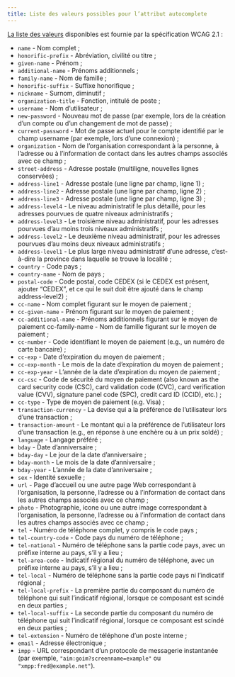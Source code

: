 ```yaml
---
title: Liste des valeurs possibles pour l’attribut autocomplete 
---
```


[La liste des valeurs](https://www.w3.org/TR/WCAG21/#input-purposes)
disponibles est fournie par la spécification WCAG 2.1 :
* `name` \- Nom complet ; 
* `honorific-prefix` \- Abréviation, civilité ou titre ; 
* `given-name` \- Prénom ; 
* `additional-name` \- Prénoms additionnels ; 
* `family-name` \- Nom de famille ; 
* `honorific-suffix` \- Suffixe honorifique ; 
* `nickname` \- Surnom, diminutif ; 
* `organization-title` \- Fonction, intitulé de poste ; 
* `username` \- Nom d’utilisateur ; 
* `new-password` \- Nouveau mot de passe (par exemple, lors de la création d’un compte ou d’un changement de mot de passe) ; 
* `current-password` \- Mot de passe actuel pour le compte identifié par le champ username (par exemple, lors d’une connexion) ; 
* `organization` \- Nom de l’organisation correspondant à la personne, à l’adresse ou à l’information de contact dans les autres champs associés avec ce champ ; 
* `street-address` \- Adresse postale (multiligne, nouvelles lignes conservées) ; 
* `address-line1` \- Adresse postale (une ligne par champ, ligne 1) ; 
* `address-line2` \- Adresse postale (une ligne par champ, ligne 2) ; 
* `address-line3` \- Adresse postale (une ligne par champ, ligne 3) ; 
* `address-level4` \- Le niveau administratif le plus détaillé, pour les adresses pourvues de quatre niveaux administratifs ; 
* `address-level3` \- Le troisième niveau administratif, pour les adresses pourvues d’au moins trois niveaux administratifs ; 
* `address-level2` \- Le deuxième niveau administratif, pour les adresses pourvues d’au moins deux niveaux administratifs ; 
* `address-level1` \- Le plus large niveau administratif d’une adresse, c’est-à-dire la province dans laquelle se trouve la localité ; 
* `country` \- Code pays ; 
* `country-name` \- Nom de pays ; 
* `postal-code` \- Code postal, code CEDEX (si le CEDEX est présent, ajouter “CEDEX”, et ce qui le suit doit être ajouté dans le champ address-level2) ; 
* `cc-name` \- Nom complet figurant sur le moyen de paiement ; 
* `cc-given-name` \- Prénom figurant sur le moyen de paiement ; 
* `cc-additional-name` \- Prénoms additionnels figurant sur le moyen de paiement cc-family-name - Nom de famille figurant sur le moyen de paiement ; 
* `cc-number` \- Code identifiant le moyen de paiement (e.g., un numéro de carte bancaire) ; 
* `cc-exp` \- Date d’expiration du moyen de paiement ; 
* `cc-exp-month` \- Le mois de la date d’expiration du moyen de paiement ; 
* `cc-exp-year` \- L’année de la date d’expiration du moyen de paiement ; 
* `cc-csc` \- Code de sécurité du moyen de paiement (also known as the card security code (CSC), card validation code (CVC), card verification value (CVV), signature panel code (SPC), credit card ID (CCID), etc.) ; 
* `cc-type` \- Type de moyen de paiement (e.g. Visa) ; 
* `transaction-currency` \- La devise qui a la préférence de l’utilisateur lors d’une transaction ; 
* `transaction-amount` \- Le montant qui a la préférence de l’utilisateur lors d’une transaction (e.g., en réponse à une enchère ou à un prix soldé) ; 
* `language` \- Langage préféré ; 
* `bday` \- Date d’anniversaire ; 
* `bday-day` \- Le jour de la date d’anniversaire ; 
* `bday-month` \- Le mois de la date d’anniversaire ; 
* `bday-year` \- L’année de la date d’anniversaire ; 
* `sex` \- Identité sexuelle ; 
* `url` \- Page d’accueil ou une autre page Web correspondant à l’organisation, la personne, l’adresse ou à l’information de contact dans les autres champs associés avec ce champ ; 
* `photo` \- Photographie, icone ou une autre image correspondant à l’organisation, la personne, l’adresse ou à l’information de contact dans les autres champs associés avec ce champ ; 
* `tel` \- Numéro de téléphone complet, y compris le code pays ; 
* `tel-country-code` \- Code pays du numéro de téléphone ; 
* `tel-national` \- Numéro de téléphone sans la partie code pays, avec un préfixe interne au pays, s’il y a lieu ; 
* `tel-area-code` \- Indicatif régional du numéro de téléphone, avec un préfixe interne au pays, s’il y a lieu ; 
* `tel-local` \- Numéro de téléphone sans la partie code pays ni l’indicatif régional ; 
* `tel-local-prefix` \- La première partie du composant du numéro de téléphone qui suit l’indicatif régional, lorsque ce composant est scindé en deux parties ; 
* `tel-local-suffix` \- La seconde partie du composant du numéro de téléphone qui suit l’indicatif régional, lorsque ce composant est scindé en deux parties ; 
* `tel-extension` \- Numéro de téléphone d’un poste interne ; 
* `email` \- Adresse électronique ; 
* `impp` \- URL correspondant d’un protocole de messagerie instantanée (par exemple, `"aim:goim?screenname=example"` ou `"xmpp:fred@example.net"`). 

